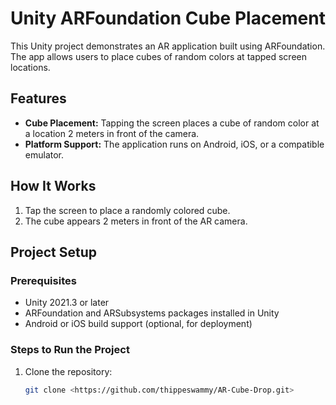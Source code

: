 # Unity ARFoundation Cube Placement

This Unity project demonstrates an AR application built using ARFoundation. The app allows users to place cubes of random colors at tapped screen locations.

## Features
- **Cube Placement:** Tapping the screen places a cube of random color at a location 2 meters in front of the camera.
- **Platform Support:** The application runs on Android, iOS, or a compatible emulator.

## How It Works
1. Tap the screen to place a randomly colored cube.
2. The cube appears 2 meters in front of the AR camera.

## Project Setup
### Prerequisites
- Unity 2021.3 or later
- ARFoundation and ARSubsystems packages installed in Unity
- Android or iOS build support (optional, for deployment)

### Steps to Run the Project
1. Clone the repository:
   ```bash
   git clone <https://github.com/thippeswammy/AR-Cube-Drop.git>
